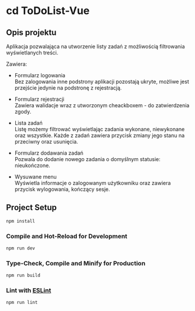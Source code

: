 # cd ToDoList-Vue

## Opis projektu
Aplikacja pozwalająca na utworzenie listy zadań z możliwością filtrowania wyświetlanych treści.

Zawiera:
* Formularz logowania <br>
Bez zalogowania inne podstrony aplikacji pozostają ukryte, możliwe jest przejście jedynie na podstronę z rejestracją.  

* Formularz rejestracji <br>
Zawiera walidacje wraz z utworzonym  cheackboxem - do zatwierdzenia zgody.

* Lista zadań <br>
Listę możemy filtrować wyświetlając zadania wykonane, niewykonane oraz wszystkie. Każde z zadań zawiera przycisk zmiany jego stanu na przeciwny oraz usunięcia.

* Formularz dodawania zadań <br> 
Pozwala do dodanie nowego zadania o domyślnym statusie: nieukończone.

* Wysuwane menu <br>
Wyświetla informacje o zalogowanym użytkowniku oraz zawiera przycisk wylogowania, kończący sesje.


## Project Setup

```sh
npm install
```

### Compile and Hot-Reload for Development

```sh
npm run dev
```

### Type-Check, Compile and Minify for Production

```sh
npm run build
```

### Lint with [ESLint](https://eslint.org/)

```sh
npm run lint
```

